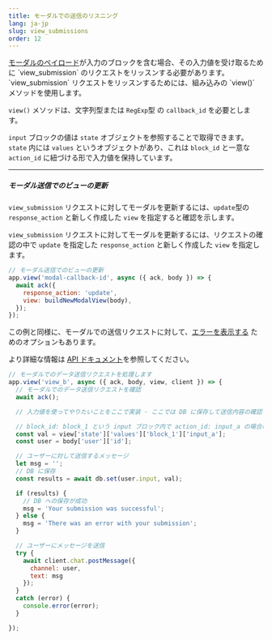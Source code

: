 ```yaml
---
title: モーダルでの送信のリスニング
lang: ja-jp
slug: view_submissions
order: 12
---
```


<div class="section-content">
<a href="https://api.slack.com/reference/block-kit/views">モーダルのペイロード</a>が入力のブロックを含む場合、その入力値を受け取るために `view_submission` のリクエストをリッスンする必要があります。`view_submission` リクエストをリッスンするためには、組み込みの `view()` メソッドを使用します。

`view()` メソッドは、文字列型または `RegExp`型 の `callback_id` を必要とします。

`input` ブロックの値は `state` オブジェクトを参照することで取得できます。`state` 内には `values` というオブジェクトがあり、これは `block_id` と一意な `action_id` に紐づける形で入力値を保持しています。

---

##### モーダル送信でのビューの更新

`view_submission` リクエストに対してモーダルを更新するには、`update`型の `response_action` と新しく作成した `view` を指定すると確認を示します。

`view_submission` リクエストに対してモーダルを更新するには、リクエストの確認の中で `update` を指定した `response_action` と新しく作成した `view` を指定します。

```javascript
// モーダル送信でのビューの更新
app.view('modal-callback-id', async ({ ack, body }) => {
  await ack({
    response_action: 'update',
    view: buildNewModalView(body),
  });
});
```
この例と同様に、モーダルでの送信リクエストに対して、[エラーを表示する](https://api.slack.com/surfaces/modals/using#displaying_errors) ためのオプションもあります。

より詳細な情報は <a href="https://api.slack.com/surfaces/modals/using#interactions">API ドキュメント</a>を参照してください。
</div>

```javascript
// モーダルでのデータ送信リクエストを処理します
app.view('view_b', async ({ ack, body, view, client }) => {
  // モーダルでのデータ送信リクエストを確認
  await ack();

  // 入力値を使ってやりたいことをここで実装 - ここでは DB に保存して送信内容の確認を送っている

  // block_id: block_1 という input ブロック内で action_id: input_a の場合の入力
  const val = view['state']['values']['block_1']['input_a'];
  const user = body['user']['id'];

  // ユーザーに対して送信するメッセージ
  let msg = '';
  // DB に保存
  const results = await db.set(user.input, val);

  if (results) {
    // DB への保存が成功
    msg = 'Your submission was successful';
  } else {
    msg = 'There was an error with your submission';
  }

  // ユーザーにメッセージを送信
  try {
    await client.chat.postMessage({
      channel: user,
      text: msg
    });
  }
  catch (error) {
    console.error(error);
  }

});
```
